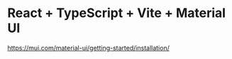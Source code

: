 # React + TypeScript + Vite + Material UI

https://mui.com/material-ui/getting-started/installation/
